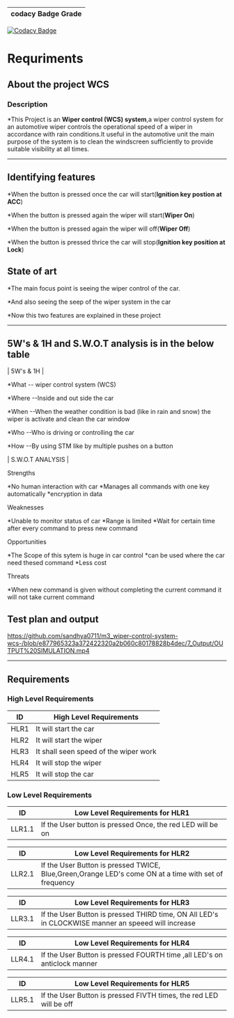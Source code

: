 | codacy Badge  Grade|
|---------------------|
[![Codacy Badge](https://app.codacy.com/project/badge/Grade/7a680067623540658f38670e59d5b1d4)](https://www.codacy.com/gh/sandhya0711/m3_wiper-control-system-wcs-/dashboard?utm_source=github.com&amp;utm_medium=referral&amp;utm_content=sandhya0711/m3_wiper-control-system-wcs-&amp;utm_campaign=Badge_Grade)

# Requriments

## About the project WCS
### Description
*This Project is an __Wiper control (WCS) system__,a wiper control system for an automotive wiper controls the operational speed of a wiper in accordance with rain conditions.It useful in the automotive unit the main purpose of the system is to clean the windscreen sufficiently to provide suitable visibility at all times.

---

## Identifying features
*When the button is pressed once the car will start(__Ignition key postion at ACC__)

*When the button is pressed again the wiper will start(__Wiper On__)

*When the button is pressed again the wiper will off(__Wiper Off__)

*When the button is pressed thrice the car will stop(__Ignition key position at Lock__)

## State of art
*The main focus point is seeing the wiper control of the car.

*And also seeing the seep of the wiper system in the car

*Now this two features are explained in these project

---
## 5W's & 1H and S.W.O.T analysis is in the below table 

| 5W's & 1H | 

*What  -- wiper control system (WCS)

*Where --Inside and out side the car

*When  --When the weather condition is bad (like in rain and snow) the wiper is activate and clean the car window

*Who   --Who is driving or controlling the car

*How   --By using STM like by multiple pushes on a button

| S.W.O.T ANALYSIS |

Strengths

*No human interaction with car
*Manages all commands with one key automatically
*encryption in data

Weaknesses

*Unable to monitor status of car
*Range is limited
*Wait for certain time after every command to press new command 

Opportunities

*The Scope of this sytem is huge in car control
*can be used where  the car need thesed command
*Less cost

Threats

*When new command is given without completing the current command it will not take current command 

## Test plan and output 
https://github.com/sandhya0711/m3_wiper-control-system-wcs-/blob/e877965323a372422320a2b060c80178828b4dec/7_Output/OUTPUT%20SIMULATION.mp4

---
## Requirements

### High Level Requirements

| ID | High Level Requirements |
| -------- | -------------- |
| HLR1 | It will start the car|
| HLR2 | It will start the wiper |
| HLR3 | It shall seen speed of the wiper work |
| HLR4 | It will stop the wiper |
| HLR5 | It will stop the car |

### Low Level Requirements

| ID | Low Level Requirements for HLR1|     
| ----- | ----- | 
| LLR1.1 | If the User button is pressed Once, the red LED will be on |      

| ID | Low Level Requirements for HLR2|
| ----- | ----- |
| LLR2.1 | If the User Button is pressed TWICE, Blue,Green,Orange LED's come ON at a time with set of frequency |

| ID | Low Level Requirements for HLR3| 
| -------- | -------------- |
| LLR3.1 |  If the User Button is pressed THIRD time, ON All LED's in CLOCKWISE manner an speeed will increase |  

| ID | Low Level Requirements for HLR4|
| -------- | -------------- |
| LLR4.1 | If the User Button is pressed FOURTH time ,all LED's on anticlock manner |

| ID | Low Level Requirements for HLR5|
| -------- | -------------- |
| LLR5.1 | If the User Button is pressed FIVTH times, the red LED will be off |
